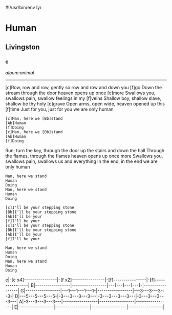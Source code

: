 #!/usr/bin/env lyr
# Human
## Livingston
### c

*album:animal*

---

[c]Row, row and row, gently so row and row and down you [f]go
Down the stream through the door heaven opens up once [c]more
Swallows you, swallows pain, swallow feelings in my [f]veins
Shallow boy, shallow slave, shallow be thy holy [c]grave
Open arms, open wide, heaven opened up this [f]time
Just for you, just for you we are only human

    [c]Man, here we [Bb]stand
    [Ab]Human
    [f]Doing
    [c]Man, here we [Bb]stand
    [Ab]Human
    [f]Doing

Run, turn the key, through the door up the stairs and down the hall
Through the flames, through the flames heaven opens up once more
Swallows you, swallows pain, swallows us and everything
In the end, in the end we are only human

    Man, here we stand
    Human
    Doing
    Man, here we stand
    Human
    Doing

    [c]I'll be your stepping stone
    [Bb]I'll be your stepping stone
    [Ab]I'll be your
    [f]I'll be your
    [c]I'll be your stepping stone
    [Bb]I'll be your stepping stone
    [Ab]I'll be your
    [f]I'll be your

    Man, here we stand
    Human
    Doing
    Man, here we stand
    Human
    Doing


e|-[c x4]----------------|-[f x2]----------------|-[f]----------------|-[f]----------------|
B|-----------------|-----------------|---1---1---1---1-|-----------------|
G|-----------------|---1---1---1---1-|-----------------|---3---3---3---3-|
D|---5---5---5---5-|-3---3---3---3---|-3---3---3---3---|-3---3---3---3---|
A|-3---3---3---3---|-----------------|-----------------|-----------------|
E|-----------------|-----------------|-----------------|-----------------|